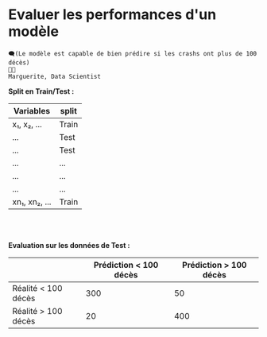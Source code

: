 # Evaluer les performances d'un modèle

```
🗨️(Le modèle est capable de bien prédire si les crashs ont plus de 100 décès)
👩‍🏫
Marguerite, Data Scientist
```

**Split en Train/Test :**

| Variables        | split     |
|------------------|-----------|
| x₁, x₂, ...      | Train     |
| ...              | Test      |
| ...              | Test      |
| ...              | ...       |
| ...              | ...       |
| ...              | ...       |
| xn₁, xn₂, ...    | Train     |

<br /> 
<br /> 

**Evaluation sur les données de Test :**

|                     | Prédiction < 100 décès | Prédiction > 100 décès  |
|---------------------|------------------------|-------------------------|
| Réalité < 100 décès |         300            |            50           |
| Réalité > 100 décès |         20             |            400          |
